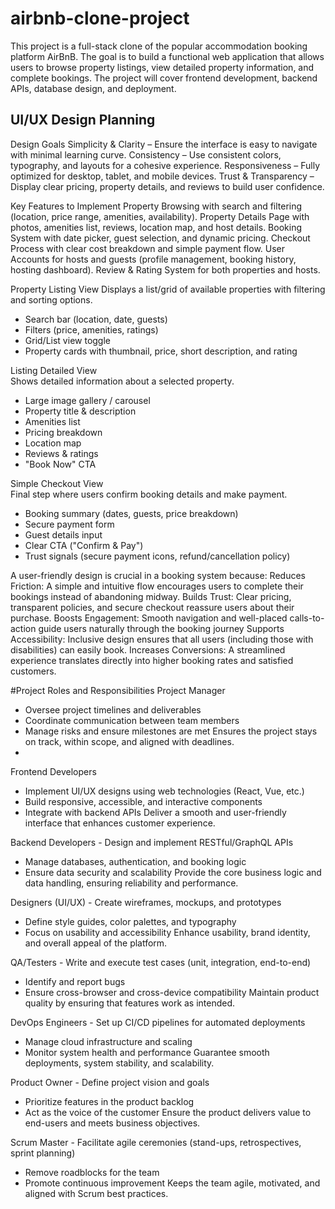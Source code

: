# airbnb-clone-project
This project is a full-stack clone of the popular accommodation booking platform AirBnB. The goal is to build a functional web application that allows users to browse property listings, view detailed property information, and complete bookings. The project will cover frontend development, backend APIs, database design, and deployment.

## UI/UX Design Planning
Design Goals
Simplicity & Clarity – Ensure the interface is easy to navigate with minimal learning curve.
Consistency – Use consistent colors, typography, and layouts for a cohesive experience.
Responsiveness – Fully optimized for desktop, tablet, and mobile devices.
Trust & Transparency – Display clear pricing, property details, and reviews to build user confidence.

Key Features to Implement
Property Browsing with search and filtering (location, price range, amenities, availability).
Property Details Page with photos, amenities list, reviews, location map, and host details.
Booking System with date picker, guest selection, and dynamic pricing.
Checkout Process with clear cost breakdown and simple payment flow.
User Accounts for hosts and guests (profile management, booking history, hosting dashboard).
Review & Rating System for both properties and hosts.


Property Listing View
Displays a list/grid of available properties with filtering and sorting options.	
- Search bar (location, date, guests)
- Filters (price, amenities, ratings)
- Grid/List view toggle
- Property cards with thumbnail, price, short description, and rating

Listing Detailed View	
Shows detailed information about a selected property.	
- Large image gallery / carousel
- Property title & description
- Amenities list
- Pricing breakdown
- Location map
- Reviews & ratings
- "Book Now" CTA

Simple Checkout View	
Final step where users confirm booking details and make payment.
- Booking summary (dates, guests, price breakdown)
- Secure payment form
- Guest details input
- Clear CTA ("Confirm & Pay")
- Trust signals (secure payment icons, refund/cancellation policy)


A user-friendly design is crucial in a booking system because:
Reduces Friction: A simple and intuitive flow encourages users to complete their bookings instead of abandoning midway.
Builds Trust: Clear pricing, transparent policies, and secure checkout reassure users about their purchase.
Boosts Engagement: Smooth navigation and well-placed calls-to-action guide users naturally through the booking journey
Supports Accessibility: Inclusive design ensures that all users (including those with disabilities) can easily book.
Increases Conversions: A streamlined experience translates directly into higher booking rates and satisfied customers.

#Project Roles and Responsibilities
Project Manager
- Oversee project timelines and deliverables
- Coordinate communication between team members
- Manage risks and ensure milestones are met	Ensures the project stays on track, within scope, and aligned with deadlines.
- 
Frontend Developers
- Implement UI/UX designs using web technologies (React, Vue, etc.)
- Build responsive, accessible, and interactive components
- Integrate with backend APIs	Deliver a smooth and user-friendly interface that enhances customer experience.
  
Backend Developers	- Design and implement RESTful/GraphQL APIs
- Manage databases, authentication, and booking logic
- Ensure data security and scalability	Provide the core business logic and data handling, ensuring reliability and performance.
  
Designers (UI/UX)	- Create wireframes, mockups, and prototypes
- Define style guides, color palettes, and typography
- Focus on usability and accessibility	Enhance usability, brand identity, and overall appeal of the platform.
  
QA/Testers	- Write and execute test cases (unit, integration, end-to-end)
- Identify and report bugs
- Ensure cross-browser and cross-device compatibility	Maintain product quality by ensuring that features work as intended.
  
DevOps Engineers	- Set up CI/CD pipelines for automated deployments
- Manage cloud infrastructure and scaling
- Monitor system health and performance	Guarantee smooth deployments, system stability, and scalability.
  
Product Owner	- Define project vision and goals
- Prioritize features in the product backlog
- Act as the voice of the customer	Ensure the product delivers value to end-users and meets business objectives.
  
Scrum Master	- Facilitate agile ceremonies (stand-ups, retrospectives, sprint planning)
- Remove roadblocks for the team
- Promote continuous improvement	Keeps the team agile, motivated, and aligned with Scrum best practices.
